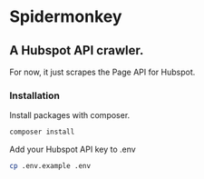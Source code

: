 # Spidermonkey

## A Hubspot API crawler.

For now, it just scrapes the Page API for Hubspot.

### Installation

Install packages with composer.

```php
composer install
```

Add your Hubspot API key to .env

```bash
cp .env.example .env
```

